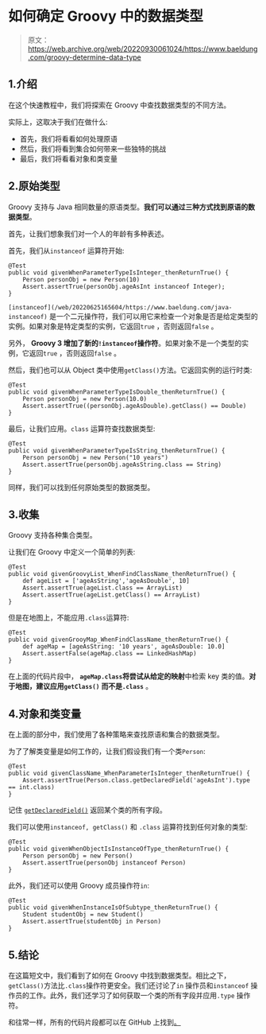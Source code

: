 # 如何确定 Groovy 中的数据类型

> 原文：<https://web.archive.org/web/20220930061024/https://www.baeldung.com/groovy-determine-data-type>

## 1.介绍

在这个快速教程中，我们将探索在 Groovy 中查找数据类型的不同方法。

实际上，这取决于我们在做什么:

*   首先，我们将看看如何处理原语
*   然后，我们将看到集合如何带来一些独特的挑战
*   最后，我们将看看对象和类变量

## 2.原始类型

Groovy 支持与 Java 相同数量的原语类型。**我们可以通过三种方式找到原语的数据类型**。

首先，让我们想象我们对一个人的年龄有多种表述。

首先，我们从`instanceof` 运算符开始:

```
@Test
public void givenWhenParameterTypeIsInteger_thenReturnTrue() {
    Person personObj = new Person(10)
    Assert.assertTrue(personObj.ageAsInt instanceof Integer);
}
```

`[instanceof](/web/20220625165604/https://www.baeldung.com/java-instanceof)` 是一个二元操作符，我们可以用它来检查一个对象是否是给定类型的实例。如果对象是特定类型的实例，它返回`true` ，否则返回`false` 。

另外， **Groovy 3 增加了新的`!instanceof`操作符**。如果对象不是一个类型的实例，它返回`true` ，否则返回`false` 。

然后，我们也可以从 Object 类中使用`getClass()`方法。它返回实例的运行时类:

```
@Test
public void givenWhenParameterTypeIsDouble_thenReturnTrue() {
    Person personObj = new Person(10.0)
    Assert.assertTrue((personObj.ageAsDouble).getClass() == Double)
}
```

最后，让我们应用。`class` 运算符查找数据类型:

```
@Test
public void givenWhenParameterTypeIsString_thenReturnTrue() {
    Person personObj = new Person("10 years")
    Assert.assertTrue(personObj.ageAsString.class == String)
}
```

同样，我们可以找到任何原始类型的数据类型。

## 3.收集

Groovy 支持各种集合类型。

让我们在 Groovy 中定义一个简单的列表:

```
@Test
public void givenGroovyList_WhenFindClassName_thenReturnTrue() {
    def ageList = ['ageAsString','ageAsDouble', 10]
    Assert.assertTrue(ageList.class == ArrayList)
    Assert.assertTrue(ageList.getClass() == ArrayList)
}
```

但是在地图上，不能应用`.class`运算符:

```
@Test
public void givenGrooyMap_WhenFindClassName_thenReturnTrue() {
    def ageMap = [ageAsString: '10 years', ageAsDouble: 10.0]
    Assert.assertFalse(ageMap.class == LinkedHashMap)
}
```

在上面的代码片段中， **`ageMap.class`将尝试从给定的映射**中检索 key 类的值。**对于地图，建议应用`getClass()`** **而不是`.class`** 。

## 4.对象和类变量

在上面的部分中，我们使用了各种策略来查找原语和集合的数据类型。

为了了解类变量是如何工作的，让我们假设我们有一个类`Person`:

```
@Test
public void givenClassName_WhenParameterIsInteger_thenReturnTrue() {
    Assert.assertTrue(Person.class.getDeclaredField('ageAsInt').type == int.class)
}
```

记住 [`getDeclaredField()`](/web/20220625165604/https://www.baeldung.com/java-reflection-class-fields) 返回某个类的所有字段。

我们可以使用`instanceof, getClass()` 和 `.class` 运算符找到任何对象的类型:

```
@Test
public void givenWhenObjectIsInstanceOfType_thenReturnTrue() {
    Person personObj = new Person()
    Assert.assertTrue(personObj instanceof Person)
}
```

此外，我们还可以使用 Groovy 成员操作符`in`:

```
@Test
public void givenWhenInstanceIsOfSubtype_thenReturnTrue() {
    Student studentObj = new Student()
    Assert.assertTrue(studentObj in Person)
}
```

## 5.结论

在这篇短文中，我们看到了如何在 Groovy 中找到数据类型。相比之下， `getClass()`方法比`.class`操作符更安全。我们还讨论了`in` 操作员和`instanceof` 操作员的工作。此外，我们还学习了如何获取一个类的所有字段并应用`.type` 操作符。

和往常一样，所有的代码片段都可以在 GitHub 上找到[。](https://web.archive.org/web/20220625165604/https://github.com/eugenp/tutorials/tree/master/core-groovy-modules/core-groovy-2)